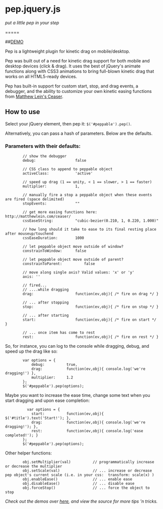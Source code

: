 # pep.jquery.js

_put a little pep in your step_

=====

##[DEMO](http://pep.briangonzalez.org/demo)

Pep is a lightweight plugin for kinetic drag on mobile/desktop.

Pep was built out of a need for kinetic drag support for both mobile and desktop devices (click & drag). It uses the best of jQuery's animate functions along with CSS3 animations to bring full-blown kinetic drag that works on all HTML5-ready devices. 

Pep has built-in support for custom start, stop, and drag events, a debugger, and the ability to customize your own kinetic easing functions from <a href='http://matthewlein.com/ceaser/'>Matthew Lein's Ceaser</a>.


## How to use

Select your jQuery element, then pep it: `$('#peppable').pep()`. 

Alternatively, you can pass a hash of parameters. Below are the defaults.

### Parameters with their defaults:
            
            // show the debugger
            debug:                  false

            // CSS class to append to peppable object
            activeClass:            'active'

            // speed up drag (1 == unity, < 1 == slower, > 1 == faster)
            multiplier:             1,

            // manually fire a stop a peppable object when these events are fired (space delimited)
            stopEvents:             ""

            // get more easing functions here: http://matthewlein.com/ceaser/
            cssEaseString:          "cubic-bezier(0.210, 1, 0.220, 1.000)"

            // how long should it take to ease to its final resting place after mouseup/touchend 
            cssEaseDuration:        1000 

            // let peppable object move outside of window?                                                  
            constrainToWindow:      false

            // let peppable object move outside of parent?
            constrainToParent:          false

            // move along single axis? Valid values: 'x' or 'y'
            axis: ''

            // fired...
            // ....while dragging
            drag:                   function(ev,obj){ /* fire on drag */ }

            // ... after stopping
            stop:                   function(ev,obj){ /* fire on stop */ }

            // ... after starting
            start:                  function(ev,obj){ /* fire on start */ }
            
            // ... once item has come to rest
            rest:                   function(ev,obj){ /* fire on rest */ }
            
So, for instance, you can log to the console while dragging, debug, and speed up the drag like so:
            
            var options = {
                debug:          true,
                drag:           function(ev,obj){ console.log('we're dragging!') },
                multiplier:     1.2
            };
            $('#peppable').pep(options);

Maybe you want to increase the ease time, change some text when you start dragging and upon ease completion:
            
              var options = {
                start:          function(ev,obj){ $('#title').text('Start!'); },
                drag:           function(ev,obj){ console.log('we're dragging!'); },
                rest:           function(ev,obj){ console.log('ease completed!'); }
            };
            $('#peppable').pep(options);

Other helper functions:
            
            obj.setMultiplier(val)          // programmatically increase or decrease the multiplier
            obj.setScale(val)               // ... increase or decrease pep object's current scale (i.e. in your css:  transform: scale(x) )
            obj.enableEase()                // ... enable ease
            obj.disableEase()               // ... disable ease
            obj.forceStop()                 // ... force the object to stop
            

_Check out the demos over [here](http://pep.briangonzalez.org/demo/), and view the source for more tips 'n tricks._